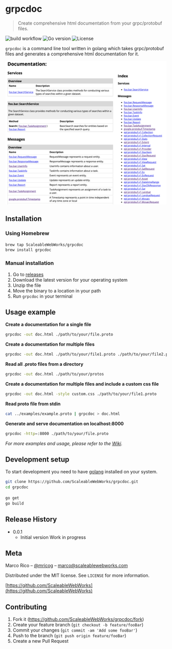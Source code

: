 # grpcdoc

> Create comprehensive html documentation from your grpc/protobuf files.

![build workflow](https://github.com/ScaleableWebWorks/grpcdoc/actions/workflows/build.yml/badge.svg)
![Go version](https://img.shields.io/github/go-mod/go-version/scaleablewebworks/grpcdoc)
![License](https://img.shields.io/github/license/scaleablewebworks/grpcdoc)


`grpcdoc` is a command line tool written in golang which takes grpc/protobuf files and generates a comprehensive html documentation for it.

![Preview](examples/preview.png)

## Installation

### Using Homebrew
  
```sh
brew tap ScaleableWebWorks/grpcdoc
brew install grpcdoc
````

### Manual installation

1. Go to [releases](https://github.com/ScaleableWebWorks/grpcdoc/releases)
2. Download the latest version for your operating system
3. Unzip the file
4. Move the binary to a location in your path
5. Run `grpcdoc` in your terminal

## Usage example

__Create a documentation for a single file__

```sh
grpcdoc -out doc.html ./path/to/your/file.proto
```

__Create a documentation for multiple files__

```sh
grpcdoc -out doc.html ./path/to/your/file1.proto ./path/to/your/file2.proto
```

__Read all .proto files from a directory__

```sh
grpcdoc -out doc.html ./path/to/your/protos
```

__Create a documentation for multiple files and include a custom css file__

```sh
grpcdoc -out doc.html -style custom.css ./path/to/your/file1.proto
```

__Read proto file from stdin__

```sh
cat ../examples/example.proto | grpcdoc > doc.html
```

__Generate and serve documentation on localhost:8000__

```sh
grpcdoc -http=:8000 ./path/to/your/file.proto
```

_For more examples and usage, please refer to the [Wiki][wiki]._

## Development setup

To start development you need to have [golang](https://go.dev/dl/) installed on your system.

```sh
git clone https://github.com/ScaleableWebWorks/grpcdoc.git
cd grpcdoc

go get
go build
```

## Release History

* 0.0.1
    * Initial version Work in progress

## Meta

Marco Rico – [@mricog](https://twitter.com/mricog) – marco@scaleablewebworks.com

Distributed under the MIT license. See ``LICENSE`` for more information.

[https://github.com/ScaleableWebWorks](https://github.com/ScaleableWebWorks)

## Contributing

1. Fork it (<https://github.com/ScaleableWebWorks/grpcdoc/fork>)
2. Create your feature branch (`git checkout -b feature/fooBar`)
3. Commit your changes (`git commit -am 'Add some fooBar'`)
4. Push to the branch (`git push origin feature/fooBar`)
5. Create a new Pull Request

<!-- Markdown link & img dfn's -->
[wiki]: https://github.com/ScaleableWebWorks/grpcdoc/wiki

